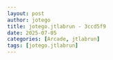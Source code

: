 ```yaml
---
layout: post
author: jotego
title: jotego.jtlabrun - 3ccd5f9
date: 2025-07-05
categories: [Arcade, jtlabrun]
tags: [jotego.jtlabrun]
---
```


